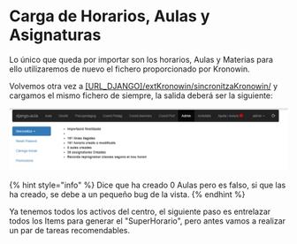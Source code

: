 # Carga de Horarios, Aulas y Asignaturas

Lo único que queda por importar son los horarios, Aulas y Materias para ello utilizaremos de nuevo el fichero proporcionado por Kronowin.

Volvemos otra vez a [\[URL\_DJANGO\]/extKronowin/sincronitzaKronowin/](https://djau.local/extKronowin/sincronitzaKronowin/) y cargamos el mismo fichero de siempre, la salida deberá ser la siguiente:

![](../../.gitbook/assets/image%20%2816%29.png)

{% hint style="info" %}
Dice que ha creado 0 Aulas pero es falso, si que las ha creado, se debe a un pequeño bug de la vista.
{% endhint %}

Ya tenemos todos los activos del centro, el siguiente paso es entrelazar todos los Items para generar el "SuperHorario", pero antes vamos a realizar un par de tareas recomendables.

